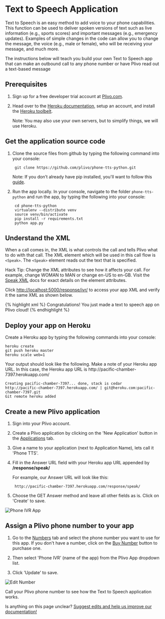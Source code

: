 # Text to Speech Application

Text to Speech is an easy method to add voice to your phone capabilities.
This function can be used to deliver spoken versions of text such as live
information (e.g., sports scores) and important messages (e.g., emergency updates).
Examples of simple changes in the code can allow you to change the message,
the voice (e.g., male or female), who will be receiving your message, and much more.

The instructions below will teach you build your own Text to Speech app that
can make an outbound call to any phone number or have Plivo read out a text-based message

## Prerequisites

1. Sign up for a free developer trial account at [Plivo.com](https://manage.plivo.com/accounts/register/).

2. Head over to the [Heroku documentation](https://devcenter.heroku.com/articles/quickstart),
    setup an account, and install the [Heroku toolbelt](https://toolbelt.heroku.com/).

    <div class="doc-note">Note: You may also use your own servers, but to simplify things, we will use Heroku.</div>


## Get the application source code


1. Clone the source files from github by typing the following command into your console:

        git clone https://github.com/plivo/phone-tts-python.git


    <div class="doc-note">Note: If you don’t already have pip installed, you'll want to follow this <a href="http://www.pip-installer.org/en/latest/installing.html">guide</a>.</div>

2. Run the app locally. In your console, navigate to the folder `phone-tts-python` and run the app,
    by typing the following into your console:

        cd phone-tts-python
        virtualenv --distribute venv
        source venv/bin/activate
        pip install -r requirements.txt
        python app.py


## Understand the XML

When a call comes in, the XML is what controls the call and
tells Plivo what to do with that call. The XML element which will be
used in this call flow is `<Speak>`. The `<Speak>` element reads out the
text that is specified.

Hack Tip: Change the <Speak> XML attributes to see how it affects your call.
For example, change WOMAN to MAN or change en-US to en-GB. Visit the [Speak XML](https://plivo.com/docs/xml/speak/) docs
for exact details on the element attributes.

Click [http://localhost:5000/response/ivr/](http://localhost:5000/response/speak/) to access your app XML and verify it the
same XML as shown below.

{% highlight xml %}
<Response>
    <Speak language="en-US" loop="1" voice="WOMAN">
        Congratulations! You just made a text to speech app on Plivo cloud!
    </Speak>
</Response>
{% endhighlight %}


## Deploy your app on Heroku

Create a Heroku app by typing the following commands into your console:

    heroku create
    git push heroku master
    heroku scale web=1


<div class="doc-note">
Your output should look like the following. Make a note of your Heroku app URL. In this case, the Heroku app URL is http://pacific-chamber-7397.herokuapp.com/
</div>


    Creating pacific-chamber-7397... done, stack is cedar
    http://pacific-chamber-7397.herokuapp.com/ | git@heroku.com:pacific-chamber-7397.git
    Git remote heroku added



## Create a new Plivo application

1. Sign into your Plivo account.

2. Create a Plivo application by clicking on the 'New Application' button in the [Applications](https://manage.plivo.com/app/) tab.

3. Give a name to your application (next to Application Name), lets call it 'Phone TTS'.

4. Fill in the Answer URL field with your Heroku app URL appended by **/response/speak/**

    For example, our Answer URL will look like this:

        http://pacific-chamber-7397.herokuapp.com/response/speak/

5. Choose the GET Answer method and leave all other fields as is. Click on 'Create' to save.

![Phone IVR App](https://www.plivo.com/assets/docs/create-application-phone-tts.png)


## Assign a Plivo phone number to your app

1. Go to the [Numbers](https://manage.plivo.com/number) tab and select the phone number you want to use for this app. If you don't have a number, click on the [Buy Number](https://manage.plivo.com/number/search/) button to purchase one.

2. Then select 'Phone IVR' (name of the app) from the Plivo App dropdown list.

3. Click 'Update' to save.


![Edit Number](https://www.plivo.com/assets/docs/edit-number-phone-tts.png)


Call your Plivo phone number to see how the Text to Speech application works.


Is anything on this page unclear? [Suggest edits and help us improve our documentation!](https://plivo.com/contact/support/)
